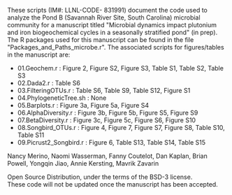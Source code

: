 These scripts (IM#: LLNL-CODE- 831991) document the code used to analyze the Pond B (Savannah River Site, South Carolina) microbial community for a manuscript titled "Microbial dynamics impact plutonium and iron biogeochemical cycles in a seasonally stratified pond" (in prep). The R packages used for this manuscript can be found in the file "Packages_and_Paths_microbe.r". The associated scripts for figures/tables in the manuscript are:

- 01.Geochem.r : Figure 2, Figure S2, Figure S3, Table S1, Table S2, Table S3<br>
- 02.Dada2.r : Table S6<br>
- 03.FilteringOTUs.r : Table S6, Table S9, Table S12, Figure S1<br>
- 04.PhylogeneticTree.sh : None<br>
- 05.Barplots.r : Figure 3a, Figure 5a, Figure S4<br>
- 06.AlphaDiversity.r : Figure 3b, Figure 5b, Figure S5, Figure S9<br>
- 07.BetaDiversity.r : Figure 3c, Figure 5c, Figure S6, Figure S10<br>
- 08.Songbird_OTUs.r : Figure 4, Figure 7, Figure S7, Figure S8, Table S10, Table S11<br>
- 09.Picrust2_Songbird.r : Figure 6, Table S13, Table S14, Table S15<br>

Nancy Merino, Naomi Wasserman, Fanny Coutelot, Dan Kaplan, Brian Powell, Yongqin Jiao, Annie Kersting, Mavrik Zavarin

Open Source Distribution, under the terms of the BSD-3 license.<br>
These code will not be updated once the manuscript has been accepted. 

